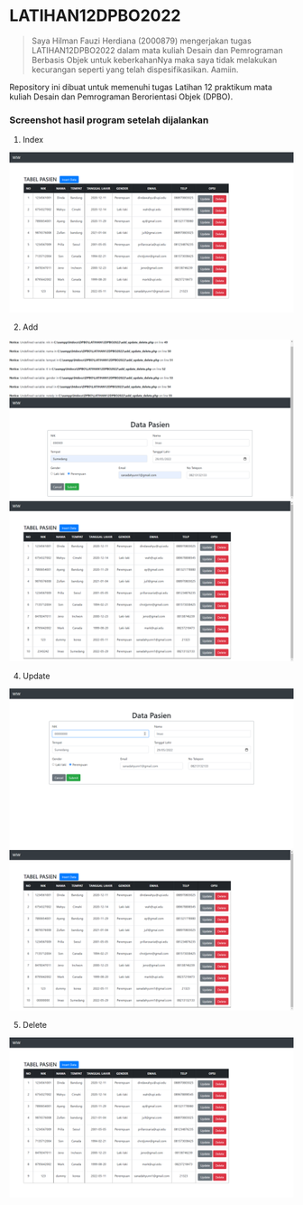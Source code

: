# LATIHAN12DPBO2022

>Saya Hilman Fauzi Herdiana (2000879) mengerjakan tugas LATIHAN12DPBO2022 dalam mata kuliah Desain dan Pemrograman Berbasis Objek untuk keberkahanNya maka saya tidak melakukan kecurangan seperti yang telah dispesifikasikan. Aamiin.

Repository ini dibuat untuk memenuhi tugas Latihan 12 praktikum mata kuliah Desain dan Pemrograman Berorientasi Objek (DPBO).

### **Screenshot hasil program setelah dijalankan**
1. Index
   
  ![Buku](https://github.com/hlmnn/LATIHAN12DPBO2022/blob/master/Screenshot/index.png)

2. Add
   
  ![Add](https://github.com/hlmnn/LATIHAN12DPBO2022/blob/master/Screenshot/add1.png)
  ![Add Setelah](https://github.com/hlmnn/LATIHAN12DPBO2022/blob/master/Screenshot/add2.png)

4. Update
   
  ![Update](https://github.com/hlmnn/LATIHAN12DPBO2022/blob/master/Screenshot/update1.png)
  ![Update Setelah](https://github.com/hlmnn/LATIHAN12DPBO2022/blob/master/Screenshot/update2.png)

5. Delete
   
  ![Delete](https://github.com/hlmnn/LATIHAN12DPBO2022/blob/master/Screenshot/delete.png)